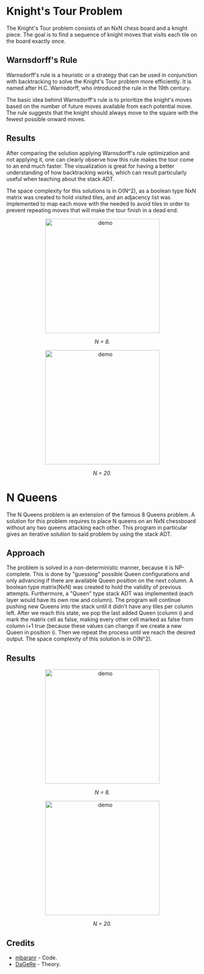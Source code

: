 # Knight's Tour Problem 

The Knight's Tour problem consists of an NxN chess board and a knight piece. The goal is to find a sequence of knight moves that visits each tile on the board exactly once. 

## Warnsdorff's Rule

Warnsdorff's rule is a heuristic or a strategy that can be used in conjunction with backtracking to solve the Knight's Tour problem more efficiently. It is named after H.C. Warnsdorff, who introduced the rule in the 19th century.

The basic idea behind Warnsdorff's rule is to prioritize the knight's moves based on the number of future moves available from each potential move. The rule suggests that the knight should always move to the square with the fewest possible onward moves.

## Results

After comparing the solution applying Warnsdorff's rule optimization and not applying it, one can clearly observe how this rule makes the tour come to an end much faster. The visualization is great for having a better understanding of how backtracking works, which can result particularly useful when teaching about the stack ADT.

The space complexity for this solutions is in O(N^2), as a boolean type NxN matrix was created to hold visited tiles, and an adjacency list was implemented to map each move with the needed to avoid tiles in order to prevent repeating moves that will make the tour finish in a dead end.

<div align="center">
  <img src="Images/knights8.gif" alt="demo" width="300"/>
  <p><em>N = 8.</em></p>
  <img src="Images/knights20.gif" alt="demo" width="300"/>
  <p><em>N = 20.</em></p>
</div>

# N Queens

The N Queens problem is an extension of the famous 8 Queens problem. A solution for this problem requires to place N queens on an NxN chessboard without any two queens attacking each other. This program in particular gives an iterative solution to said problem by using the stack ADT.

## Approach

The problem is solved in a non-deterministic manner, because it is NP-complete. This is done by "guessing" possible Queen configurations and only advancing if there are available Queen position on the next column. A boolean type matrix(NxN) was created to hold the validity of previous attempts. Furthermore, a "Queen" type stack ADT was implemented (each layer would have its own row and column). The program will continue pushing new Queens into the stack until it didn't have any tiles per column left. After we reach this state, we pop the last added Queen (column i) and mark the matrix cell as false, making every other cell marked as false from column i+1 true (because these values can change if we create a new Queen in position i). Then we repeat the process until we reach the desired output. The space complexity of this solution is in O(N^2).

## Results

<div align="center">
  <img src="Images/queens8.gif" alt="demo" width="300"/>
  <p><em>N = 8.</em></p>
  <img src="Images/queens20.gif" alt="demo" width="300"/>
  <p><em>N = 20.</em></p>
</div>

## Credits

* [mbaranr](https://github.com/mbaranr) - Code.
* [DaGeRe](https://github.com/DaGeRe) - Theory.
